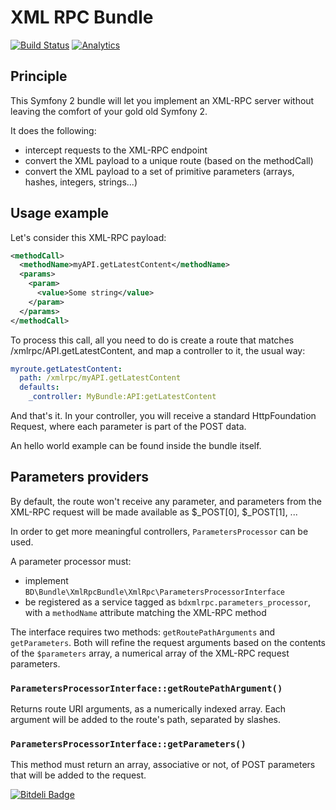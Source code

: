 # XML RPC Bundle

[![Build Status](https://travis-ci.org/bdunogier/xmlrpcbundle.png)](https://travis-ci.org/bdunogier/xmlrpcbundle)
[![Analytics](https://ga-beacon.appspot.com/UA-52121860-1/xmlrpcbundle/readme)](https://github.com/igrigorik/ga-beacon)

## Principle

This Symfony 2 bundle will let you implement an XML-RPC server without leaving the comfort of your gold old Symfony 2.

It does the following:
- intercept requests to the XML-RPC endpoint
- convert the XML payload to a unique route (based on the methodCall)
- convert the XML payload to a set of primitive parameters (arrays, hashes, integers, strings...)

## Usage example

Let's consider this XML-RPC payload:

```xml
<methodCall>
  <methodName>myAPI.getLatestContent</methodName>
  <params>
    <param>
      <value>Some string</value>
    </param>
  </params>
</methodCall>
```

To process this call, all you need to do is create a route that matches /xmlrpc/API.getLatestContent, and map a
controller to it, the usual way:

```yml
myroute.getLatestContent:
  path: /xmlrpc/myAPI.getLatestContent
  defaults:
    _controller: MyBundle:API:getLatestContent
```

And that's it. In your controller, you will receive a standard HttpFoundation Request, where each parameter is part
of the POST data.

An hello world example can be found inside the bundle itself.

## Parameters providers

By default, the route won't receive any parameter, and parameters from the XML-RPC request will be made available
as $_POST[0], $_POST[1], ...

In order to get more meaningful controllers, `ParametersProcessor` can be used.

A parameter processor must:
- implement `BD\Bundle\XmlRpcBundle\XmlRpc\ParametersProcessorInterface`
- be registered as a service tagged as `bdxmlrpc.parameters_processor`, with a `methodName` attribute matching
  the XML-RPC method

The interface requires two methods: `getRoutePathArguments` and `getParameters`. Both will refine the request
arguments based on the contents of the `$parameters` array, a numerical array of the XML-RPC request parameters.

### `ParametersProcessorInterface::getRoutePathArgument()`

Returns route URI arguments, as a numerically indexed array. Each argument will be added to the route's path, separated
by slashes.

### `ParametersProcessorInterface::getParameters()`

This method must return an array, associative or not, of POST parameters that will be added to the request.

[![Bitdeli Badge](https://d2weczhvl823v0.cloudfront.net/bdunogier/xmlrpcbundle/trend.png)](https://bitdeli.com/free "Bitdeli Badge")


